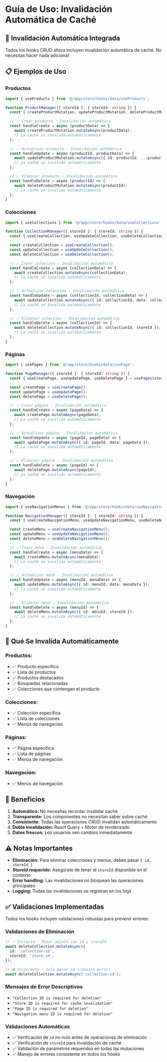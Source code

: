 # Guía de Uso: Invalidación Automática de Caché

## 🎯 **Invalidación Automática Integrada**

Todos los hooks CRUD ahora incluyen invalidación automática de caché. No necesitas hacer nada adicional.

## 📋 **Ejemplos de Uso**

### **Productos**

```typescript
import { useProducts } from '@/app/store/hooks/data/useProducts';

function ProductManager({ storeId }: { storeId: string }) {
  const { createProductMutation, updateProductMutation, deleteProductMutation } = useProducts(storeId);

  // ✅ Crear producto - Invalidación automática
  const handleCreate = async (productData) => {
    await createProductMutation.mutateAsync(productData);
    // La caché se invalida automáticamente
  };

  // ✅ Actualizar producto - Invalidación automática
  const handleUpdate = async (productId, productData) => {
    await updateProductMutation.mutateAsync({ id: productId, ...productData });
    // La caché se invalida automáticamente
  };

  // ✅ Eliminar producto - Invalidación automática
  const handleDelete = async (productId) => {
    await deleteProductMutation.mutateAsync(productId);
    // La caché se invalida automáticamente
  };
}
```

### **Colecciones**

```typescript
import { useCollections } from '@/app/store/hooks/data/useCollections';

function CollectionManager({ storeId }: { storeId: string }) {
  const { useCreateCollection, useUpdateCollection, useDeleteCollection } = useCollections();

  const createCollection = useCreateCollection();
  const updateCollection = useUpdateCollection();
  const deleteCollection = useDeleteCollection();

  // ✅ Crear colección - Invalidación automática
  const handleCreate = async (collectionData) => {
    await createCollection.mutateAsync(collectionData);
    // La caché se invalida automáticamente
  };

  // ✅ Actualizar colección - Invalidación automática
  const handleUpdate = async (collectionId, collectionData) => {
    await updateCollection.mutateAsync({ id: collectionId, data: collectionData });
    // La caché se invalida automáticamente
  };

  // ✅ Eliminar colección - Invalidación automática
  const handleDelete = async (collectionId) => {
    await deleteCollection.mutateAsync({ id: collectionId, storeId });
    // La caché se invalida automáticamente
  };
}
```

### **Páginas**

```typescript
import { usePages } from '@/app/store/hooks/data/usePage';

function PageManager({ storeId }: { storeId: string }) {
  const { useCreatePage, useUpdatePage, useDeletePage } = usePages(storeId);

  const createPage = useCreatePage();
  const updatePage = useUpdatePage();
  const deletePage = useDeletePage();

  // ✅ Crear página - Invalidación automática
  const handleCreate = async (pageData) => {
    await createPage.mutateAsync(pageData);
    // La caché se invalida automáticamente
  };

  // ✅ Actualizar página - Invalidación automática
  const handleUpdate = async (pageId, pageData) => {
    await updatePage.mutateAsync({ id: pageId, data: pageData });
    // La caché se invalida automáticamente
  };

  // ✅ Eliminar página - Invalidación automática
  const handleDelete = async (pageId) => {
    await deletePage.mutateAsync(pageId);
    // La caché se invalida automáticamente
  };
}
```

### **Navegación**

```typescript
import { useNavigationMenus } from '@/app/store/hooks/data/useNavigationMenus';

function NavigationManager({ storeId }: { storeId: string }) {
  const { useCreateNavigationMenu, useUpdateNavigationMenu, useDeleteNavigationMenu } = useNavigationMenus();

  const createMenu = useCreateNavigationMenu();
  const updateMenu = useUpdateNavigationMenu();
  const deleteMenu = useDeleteNavigationMenu();

  // ✅ Crear menú - Invalidación automática
  const handleCreate = async (menuData) => {
    await createMenu.mutateAsync(menuData);
    // La caché se invalida automáticamente
  };

  // ✅ Actualizar menú - Invalidación automática
  const handleUpdate = async (menuId, menuData) => {
    await updateMenu.mutateAsync({ id: menuId, data: menuData });
    // La caché se invalida automáticamente
  };

  // ✅ Eliminar menú - Invalidación automática
  const handleDelete = async (menuId) => {
    await deleteMenu.mutateAsync({ id: menuId, storeId });
    // La caché se invalida automáticamente
  };
}
```

## 🔄 **Qué Se Invalida Automáticamente**

### **Productos:**

- ✅ Producto específico
- ✅ Lista de productos
- ✅ Productos destacados
- ✅ Búsquedas relacionadas
- ✅ Colecciones que contengan el producto

### **Colecciones:**

- ✅ Colección específica
- ✅ Lista de colecciones
- ✅ Menús de navegación

### **Páginas:**

- ✅ Página específica
- ✅ Lista de páginas
- ✅ Menús de navegación

### **Navegación:**

- ✅ Menús de navegación

## 🚀 **Beneficios**

1. **Automático:** No necesitas recordar invalidar caché
2. **Transparente:** Los componentes no necesitan saber sobre caché
3. **Consistente:** Todas las operaciones CRUD invalidan automáticamente
4. **Doble invalidación:** React Query + Motor de renderizado
5. **Datos frescos:** Los usuarios ven cambios inmediatamente

## ⚠️ **Notas Importantes**

- **Eliminación:** Para eliminar colecciones y menús, debes pasar `{ id, storeId }`
- **StoreId requerido:** Asegúrate de tener el `storeId` disponible en el contexto
- **Error handling:** Las invalidaciones no bloquean las operaciones principales
- **Logging:** Todas las invalidaciones se registran en los logs

## ✅ **Validaciones Implementadas**

Todos los hooks incluyen validaciones robustas para prevenir errores:

### **Validaciones de Eliminación**

```typescript
// ✅ Correcto - Pasar objeto con id y storeId
await deleteCollection.mutateAsync({
  id: 'collection-id',
  storeId: 'store-id',
});

// ❌ Incorrecto - Solo pasar id (causará error)
await deleteCollection.mutateAsync('collection-id');
```

### **Mensajes de Error Descriptivos**

- `"Collection ID is required for deletion"`
- `"Store ID is required for cache invalidation"`
- `"Page ID is required for deletion"`
- `"Navigation menu ID is required for deletion"`

### **Validaciones Automáticas**

- ✅ Verificación de `id` no nulo antes de operaciones de eliminación
- ✅ Verificación de `storeId` para invalidación de caché
- ✅ Validación de parámetros requeridos en todas las mutaciones
- ✅ Manejo de errores consistente en todos los hooks
